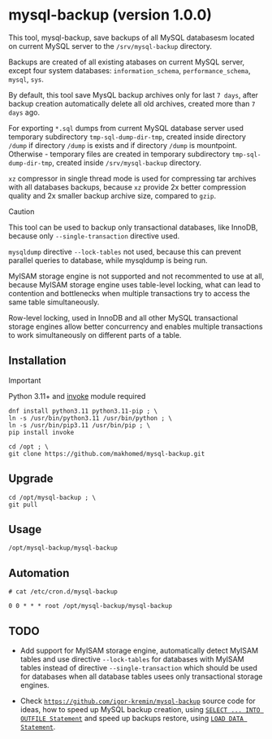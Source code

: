 
# mysql-backup (version 1.0.0)

This tool, mysql-backup, save backups of all MySQL databasesm located on current MySQL server to the `/srv/mysql-backup` directory.

Backups are created of all existing atabases on current MySQL server, except four system databases: `information_schema`, `performance_schema`, `mysql`, `sys`.

By default, this tool save MysQL backup archives only for last `7 days`, after backup creation automatically delete all old archives, created more than `7 days` ago.

For exporting `*.sql` dumps from current MySQL database server used temporary subdirectory `tmp-sql-dump-dir-tmp`,
created inside directory `/dump` if directory `/dump` is exists and if directory `/dump` is mountpoint.
Otherwise - temporary files are created in temporary subdirectory `tmp-sql-dump-dir-tmp`,
created inside `/srv/mysql-backup` directory.

`xz` compressor in single thread mode is used for compressing tar archives with all databases backups, 
because `xz` provide 2x better compression quality and 2x smaller backup archive size, compared to `gzip`.

> [!CAUTION]
>
> This tool can be used to backup only transactional databases, like InnoDB, because only `--single-transaction` directive used.
>
> `mysqldump` directive `--lock-tables` not used, because this can prevent parallel queries to database, while mysqldump is being run.
>
> MyISAM storage engine is not supported and not recommented to use at all, because MyISAM storage engine uses table-level locking,
> what can lead to contention and bottlenecks when multiple transactions try to access the same table simultaneously.
>
> Row-level locking, used in InnoDB and all other MySQL transactional storage engines
> allow better concurrency and enables multiple transactions to work simultaneously on different parts of a table.

## Installation

> [!IMPORTANT]
> Python 3.11+ and [invoke](https://www.pyinvoke.org/) module required
```
dnf install python3.11 python3.11-pip ; \
ln -s /usr/bin/python3.11 /usr/bin/python ; \
ln -s /usr/bin/pip3.11 /usr/bin/pip ; \
pip install invoke

cd /opt ; \
git clone https://github.com/makhomed/mysql-backup.git
```

## Upgrade

```
cd /opt/mysql-backup ; \
git pull
```

## Usage

```
/opt/mysql-backup/mysql-backup
```

## Automation

```
# cat /etc/cron.d/mysql-backup

0 0 * * * root /opt/mysql-backup/mysql-backup
```

## TODO

- Add support for MyISAM storage engine, automatically detect MyISAM tables and use directive `--lock-tables`
  for databases with MyISAM tables instead of directive `--single-transaction` which should be used
  for databases when all database tables usees only transactional storage engines.

- Check [`https://github.com/igor-kremin/mysql-backup`](https://github.com/igor-kremin/mysql-backup) source code
  for ideas, how to speed up MySQL backup creation, using [`SELECT ... INTO OUTFILE Statement`](https://dev.mysql.com/doc/refman/8.0/en/select-into.html)
  and speed up backups restore, using [`LOAD DATA Statement`](https://dev.mysql.com/doc/refman/8.0/en/load-data.html).

